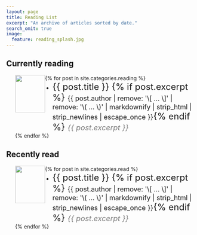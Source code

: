 ```yaml
---
layout: page
title: Reading List
excerpt: "An archive of articles sorted by date."
search_omit: true
image:
  feature: reading_splash.jpg
---
```


## Currently reading

<ul class="post-list">
{% for post in site.categories.reading %}
  <img src="{{ site.url }}/images/{{ post.image.feature }}" width="80" height="100" style="float:left;">
  <li style="margin-left:100px"><article style="font-size:24px">{{ post.title }} <span class="entry-date"></span>{% if post.excerpt %} <span class="excerpt" style="font-size:18px;">{{ post.author | remove: '\[ ... \]' | remove: '\( ... \)' | markdownify | strip_html | strip_newlines | escape_once }}</span>{% endif %} <i style="color:grey;font-size:20px">{{ post.excerpt }}</i></article></li>
{% endfor %}
</ul>

## Recently read

<ul class="post-list">
{% for post in site.categories.read %}
  <img src="{{ site.url }}/images/{{ post.image.feature }}" width="80" height="100" style="float:left;">
  <li style="margin-left:100px"><article style="font-size:24px">{{ post.title }} <span class="entry-date"></span>{% if post.excerpt %} <span class="excerpt" style="font-size:18px;">{{ post.author | remove: '\[ ... \]' | remove: '\( ... \)' | markdownify | strip_html | strip_newlines | escape_once }}</span>{% endif %} <i style="color:grey;font-size:20px">{{ post.excerpt }}</i></article></li>
{% endfor %}
</ul>